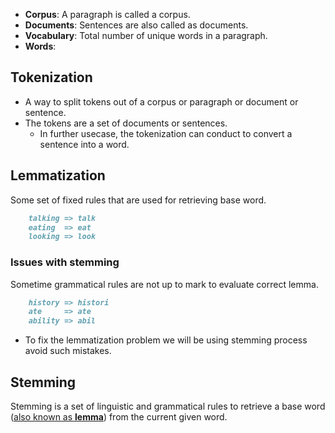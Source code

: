 -   **Corpus**: A paragraph is called a corpus.
-   **Documents**: Sentences are also called as documents.
-   **Vocabulary**: Total number of unique words in a paragraph.
-   **Words**:

## Tokenization

-   A way to split tokens out of a corpus or paragraph or document or sentence.
-   The tokens are a set of documents or sentences.
    -   In further usecase, the tokenization can conduct to convert a sentence into a word.

## Lemmatization

Some set of fixed rules that are used for retrieving base word.

```md
    talking => talk
    eating  => eat
    looking => look
```

### Issues with stemming

Sometime grammatical rules are not up to mark to evaluate correct lemma.

```md
    history => histori
    ate     => ate
    ability => abil
```

-   To fix the lemmatization problem we will be using stemming process avoid such mistakes.

## Stemming

Stemming is a set of linguistic and grammatical rules to retrieve a base word (<ins>also known as **lemma**</ins>) from the current given word.
